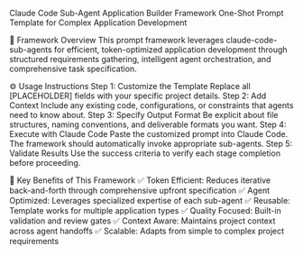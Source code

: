 Claude Code Sub-Agent Application Builder Framework
One-Shot Prompt Template for Complex Application Development

🎯 Framework Overview
This prompt framework leverages claude-code-sub-agents for efficient, token-optimized application development through structured requirements gathering, intelligent agent orchestration, and comprehensive task specification.

⚙️ Usage Instructions
Step 1: Customize the Template
Replace all [PLACEHOLDER] fields with your specific project details.
Step 2: Add Context
Include any existing code, configurations, or constraints that agents need to know about.
Step 3: Specify Output Format
Be explicit about file structures, naming conventions, and deliverable formats you want.
Step 4: Execute with Claude Code
Paste the customized prompt into Claude Code. The framework should automatically invoke appropriate sub-agents.
Step 5: Validate Results
Use the success criteria to verify each stage completion before proceeding.

🎁 Key Benefits of This Framework
✅ Token Efficient: Reduces iterative back-and-forth through comprehensive upfront specification
✅ Agent Optimized: Leverages specialized expertise of each sub-agent
✅ Reusable: Template works for multiple application types
✅ Quality Focused: Built-in validation and review gates
✅ Context Aware: Maintains project context across agent handoffs
✅ Scalable: Adapts from simple to complex project requirements
